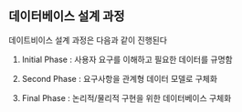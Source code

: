 ## 데이터베이스 설계 과정

데이트비이스 설계 과정은 다음과 같이 진행된다 

1. Initial Phase : 사용자 요구를 이해하고 필요한 데이터를 규명함

2. Second Phase :  요구사항을 관계형 데이터 모델로 구체화

3. Final Phase : 논리적/물리적 구현을 위한 데이터베이스 구체화
